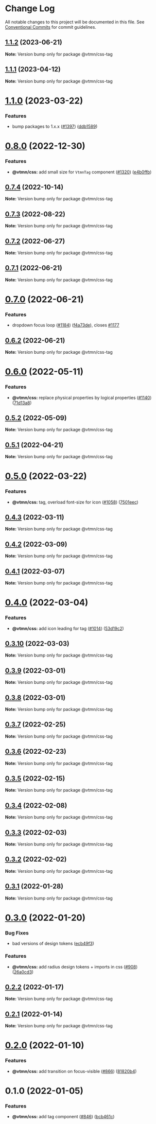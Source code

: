 # Change Log

All notable changes to this project will be documented in this file.
See [Conventional Commits](https://conventionalcommits.org) for commit guidelines.

## [1.1.2](https://github.com/Decathlon/vitamin-web/compare/@vtmn/css-tag@1.1.1...@vtmn/css-tag@1.1.2) (2023-06-21)

**Note:** Version bump only for package @vtmn/css-tag

## [1.1.1](https://github.com/Decathlon/vitamin-web/compare/@vtmn/css-tag@1.1.0...@vtmn/css-tag@1.1.1) (2023-04-12)

**Note:** Version bump only for package @vtmn/css-tag

# [1.1.0](https://github.com/Decathlon/vitamin-web/compare/@vtmn/css-tag@0.8.0...@vtmn/css-tag@1.1.0) (2023-03-22)

### Features

- bump packages to 1.x.x ([#1397](https://github.com/Decathlon/vitamin-web/issues/1397)) ([ddb1589](https://github.com/Decathlon/vitamin-web/commit/ddb1589616c267100edd785c11a476868d856bfc))

# [0.8.0](https://github.com/Decathlon/vitamin-web/compare/@vtmn/css-tag@0.7.4...@vtmn/css-tag@0.8.0) (2022-12-30)

### Features

- **@vtmn/css:** add small size for `VtmnTag` component ([#1320](https://github.com/Decathlon/vitamin-web/issues/1320)) ([e4b0ffb](https://github.com/Decathlon/vitamin-web/commit/e4b0ffbfc64d67718e7e0f4c3f0dbfa6c89de245))

## [0.7.4](https://github.com/Decathlon/vitamin-web/compare/@vtmn/css-tag@0.7.3...@vtmn/css-tag@0.7.4) (2022-10-14)

**Note:** Version bump only for package @vtmn/css-tag

## [0.7.3](https://github.com/Decathlon/vitamin-web/compare/@vtmn/css-tag@0.7.2...@vtmn/css-tag@0.7.3) (2022-08-22)

**Note:** Version bump only for package @vtmn/css-tag

## [0.7.2](https://github.com/Decathlon/vitamin-web/compare/@vtmn/css-tag@0.7.1...@vtmn/css-tag@0.7.2) (2022-06-27)

**Note:** Version bump only for package @vtmn/css-tag

## [0.7.1](https://github.com/Decathlon/vitamin-web/compare/@vtmn/css-tag@0.7.0...@vtmn/css-tag@0.7.1) (2022-06-21)

**Note:** Version bump only for package @vtmn/css-tag

# [0.7.0](https://github.com/Decathlon/vitamin-web/compare/@vtmn/css-tag@0.6.0...@vtmn/css-tag@0.7.0) (2022-06-21)

### Features

- dropdown focus loop ([#1184](https://github.com/Decathlon/vitamin-web/issues/1184)) ([f4a73de](https://github.com/Decathlon/vitamin-web/commit/f4a73de326af16a3e0265db87a21237ad7817b0d)), closes [#1177](https://github.com/Decathlon/vitamin-web/issues/1177)

## [0.6.2](https://github.com/Decathlon/vitamin-web/compare/@vtmn/css-tag@0.6.0...@vtmn/css-tag@0.6.2) (2022-06-21)

**Note:** Version bump only for package @vtmn/css-tag

# [0.6.0](https://github.com/Decathlon/vitamin-web/compare/@vtmn/css-tag@0.5.2...@vtmn/css-tag@0.6.0) (2022-05-11)

### Features

- **@vtmn/css:** replace physical properties by logical properties ([#1140](https://github.com/Decathlon/vitamin-web/issues/1140)) ([71d13a8](https://github.com/Decathlon/vitamin-web/commit/71d13a8163fec6e3fc3c29647fbeadf46071b6ee))

## [0.5.2](https://github.com/Decathlon/vitamin-web/compare/@vtmn/css-tag@0.5.1...@vtmn/css-tag@0.5.2) (2022-05-09)

**Note:** Version bump only for package @vtmn/css-tag

## [0.5.1](https://github.com/Decathlon/vitamin-web/compare/@vtmn/css-tag@0.5.0...@vtmn/css-tag@0.5.1) (2022-04-21)

**Note:** Version bump only for package @vtmn/css-tag

# [0.5.0](https://github.com/Decathlon/vitamin-web/compare/@vtmn/css-tag@0.4.3...@vtmn/css-tag@0.5.0) (2022-03-22)

### Features

- **@vtmn/css:** tag, overload font-size for icon ([#1058](https://github.com/Decathlon/vitamin-web/issues/1058)) ([7501eec](https://github.com/Decathlon/vitamin-web/commit/7501eec11e04a6266af6680be4dec0913e540671))

## [0.4.3](https://github.com/Decathlon/vitamin-web/compare/@vtmn/css-tag@0.4.2...@vtmn/css-tag@0.4.3) (2022-03-11)

**Note:** Version bump only for package @vtmn/css-tag

## [0.4.2](https://github.com/Decathlon/vitamin-web/compare/@vtmn/css-tag@0.4.1...@vtmn/css-tag@0.4.2) (2022-03-09)

**Note:** Version bump only for package @vtmn/css-tag

## [0.4.1](https://github.com/Decathlon/vitamin-web/compare/@vtmn/css-tag@0.4.0...@vtmn/css-tag@0.4.1) (2022-03-07)

**Note:** Version bump only for package @vtmn/css-tag

# [0.4.0](https://github.com/Decathlon/vitamin-web/compare/@vtmn/css-tag@0.3.10...@vtmn/css-tag@0.4.0) (2022-03-04)

### Features

- **@vtmn/css:** add icon leading for tag ([#1014](https://github.com/Decathlon/vitamin-web/issues/1014)) ([53d19c2](https://github.com/Decathlon/vitamin-web/commit/53d19c23a6f69a0994c90d343aa64528aad9a304))

## [0.3.10](https://github.com/Decathlon/vitamin-web/compare/@vtmn/css-tag@0.3.9...@vtmn/css-tag@0.3.10) (2022-03-03)

**Note:** Version bump only for package @vtmn/css-tag

## [0.3.9](https://github.com/Decathlon/vitamin-web/compare/@vtmn/css-tag@0.3.8...@vtmn/css-tag@0.3.9) (2022-03-01)

**Note:** Version bump only for package @vtmn/css-tag

## [0.3.8](https://github.com/Decathlon/vitamin-web/compare/@vtmn/css-tag@0.3.7...@vtmn/css-tag@0.3.8) (2022-03-01)

**Note:** Version bump only for package @vtmn/css-tag

## [0.3.7](https://github.com/Decathlon/vitamin-web/compare/@vtmn/css-tag@0.3.6...@vtmn/css-tag@0.3.7) (2022-02-25)

**Note:** Version bump only for package @vtmn/css-tag

## [0.3.6](https://github.com/Decathlon/vitamin-web/compare/@vtmn/css-tag@0.3.5...@vtmn/css-tag@0.3.6) (2022-02-23)

**Note:** Version bump only for package @vtmn/css-tag

## [0.3.5](https://github.com/Decathlon/vitamin-web/compare/@vtmn/css-tag@0.3.4...@vtmn/css-tag@0.3.5) (2022-02-15)

**Note:** Version bump only for package @vtmn/css-tag

## [0.3.4](https://github.com/Decathlon/vitamin-web/compare/@vtmn/css-tag@0.3.3...@vtmn/css-tag@0.3.4) (2022-02-08)

**Note:** Version bump only for package @vtmn/css-tag

## [0.3.3](https://github.com/Decathlon/vitamin-web/compare/@vtmn/css-tag@0.3.2...@vtmn/css-tag@0.3.3) (2022-02-03)

**Note:** Version bump only for package @vtmn/css-tag

## [0.3.2](https://github.com/Decathlon/vitamin-web/compare/@vtmn/css-tag@0.3.1...@vtmn/css-tag@0.3.2) (2022-02-02)

**Note:** Version bump only for package @vtmn/css-tag

## [0.3.1](https://github.com/Decathlon/vitamin-web/compare/@vtmn/css-tag@0.3.0...@vtmn/css-tag@0.3.1) (2022-01-28)

**Note:** Version bump only for package @vtmn/css-tag

# [0.3.0](https://github.com/Decathlon/vitamin-web/compare/@vtmn/css-tag@0.2.2...@vtmn/css-tag@0.3.0) (2022-01-20)

### Bug Fixes

- bad versions of design tokens ([ecb49f3](https://github.com/Decathlon/vitamin-web/commit/ecb49f3d1e672cb3ba78c23dc64fd899ea4a08c1))

### Features

- **@vtmn/css:** add radius design tokens + imports in css ([#908](https://github.com/Decathlon/vitamin-web/issues/908)) ([26a0cd3](https://github.com/Decathlon/vitamin-web/commit/26a0cd3809792e9ea127bfaa8aa66ed3bd276990))

## [0.2.2](https://github.com/Decathlon/vitamin-web/compare/@vtmn/css-tag@0.2.1...@vtmn/css-tag@0.2.2) (2022-01-17)

**Note:** Version bump only for package @vtmn/css-tag

## [0.2.1](https://github.com/Decathlon/vitamin-web/compare/@vtmn/css-tag@0.2.0...@vtmn/css-tag@0.2.1) (2022-01-14)

**Note:** Version bump only for package @vtmn/css-tag

# [0.2.0](https://github.com/Decathlon/vitamin-web/compare/@vtmn/css-tag@0.1.0...@vtmn/css-tag@0.2.0) (2022-01-10)

### Features

- **@vtmn/css:** add transition on focus-visible ([#866](https://github.com/Decathlon/vitamin-web/issues/866)) ([81820b4](https://github.com/Decathlon/vitamin-web/commit/81820b4ebfcd8df223b8415885cb37a5d4ab5bd2))

# 0.1.0 (2022-01-05)

### Features

- **@vtmn/css:** add tag component ([#846](https://github.com/Decathlon/vitamin-web/issues/846)) ([bcb461c](https://github.com/Decathlon/vitamin-web/commit/bcb461c8115e4594075b5a678e113191e13c73ac))
